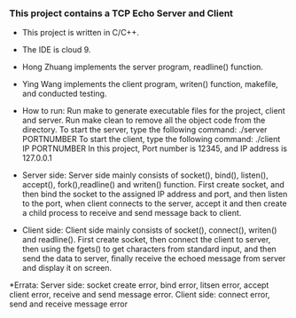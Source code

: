 ### This project contains a TCP Echo Server and Client
 
* This project is written in C/C++.

* The IDE is cloud 9.

* Hong Zhuang implements the server program, readline() function.
* Ying Wang implements the client program, writen() function, makefile, and conducted testing.

* How to run:
Run make to generate executable files for the project, client and server. Run make clean to remove all the 
object code from the directory. 
To start the server, type the following command: ./server PORTNUMBER
To start the client, type the following command: ./client IP PORTNUMBER
In this project, Port number is 12345, and IP address is 127.0.0.1

* Server side:
Server side mainly consists of socket(), bind(), listen(), accept(), fork(),readline() and writen() function.
First create socket, and then bind the socket to the assigned IP address and port, and then listen to the port, when client connects 
to the server, accept it and then create a child process to receive and send message back to client.

* Client side:
Client side mainly consists of socket(), connect(), writen() and readline().
First create socket, then connect the client to server, then using the fgets() to get characters from standard input, and then 
send the data to server, finally receive the echoed message from server and display it on screen.


*Errata:
Server side: socket create error, bind error, litsen error, accept client error, receive and send message error.
Client side: connect error, send and receive message error